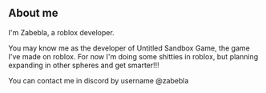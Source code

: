 ## About me

<!--
**Zabebla/Zabebla** is a ✨ _special_ ✨ repository because its `README.md` (this file) appears on your GitHub profile.

Here are some ideas to get you started:

- 🔭 I’m currently working on ...
- 🌱 I’m currently learning ...
- 👯 I’m looking to collaborate on ...
- 🤔 I’m looking for help with ...
- 💬 Ask me about ...
- 📫 How to reach me: ...
- 😄 Pronouns: ...
- ⚡ Fun fact: ...
-->

I'm Zabebla, a roblox developer.

You may know me as the developer of Untitled Sandbox Game, the game I've made on roblox. For now I'm doing some shitties in roblox, but planning expanding in other spheres and get smarter!!!

You can contact me in discord by username @zabebla
